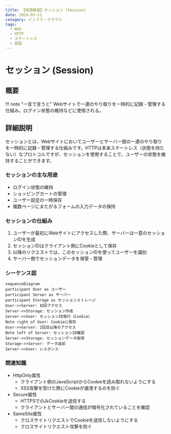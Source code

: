 ```yaml
---
title: 【用語解説】セッション (Session)
date: 2024-03-21
category: インフラ・クラウド
tags:
  - Web
  - HTTP
  - ステートレス
  - 認証
---
```


# セッション (Session)

## 概要

!!! note "一言で言うと"
    Webサイトで一連のやり取りを一時的に記録・管理する仕組み。ログイン状態の維持などに使用される。

## 詳細説明

セッションとは、Webサイトにおいてユーザーとサーバー間の一連のやり取りを一時的に記録・管理する仕組みです。HTTPは本来ステートレス（状態を持たない）なプロトコルですが、セッションを使用することで、ユーザーの状態を維持することができます。

### セッションの主な用途

- ログイン状態の維持
- ショッピングカートの管理
- ユーザー設定の一時保存
- 複数ページにまたがるフォームの入力データの保持

### セッションの仕組み

1. ユーザーが最初にWebサイトにアクセスした際、サーバーは一意のセッションIDを生成
2. セッションIDはクライアント側にCookieとして保存
3. 以降のリクエストでは、このセッションIDを使ってユーザーを識別
4. サーバー側でセッションデータを保管・管理

### シーケンス図
```mermaid
sequenceDiagram
participant User as ユーザー
participant Server as サーバー
participant Storage as セッションストレージ
User->>Server: 初回アクセス
Server->>Storage: セッション作成
Server->>User: セッションID発行（Cookie）
Note right of User: Cookieに保存
User->>Server: 2回目以降のアクセス
Note left of Server: セッションID確認
Server->>Storage: セッションデータ取得
Storage->>Server: データ返却
Server->>User: レスポンス
```

### 関連知識
- HttpOnly属性
  - クライアント側のJavaScriptからCookieを読み取れないようにする
  - XSS攻撃を受けた際にCookieが漏洩するのを防ぐ
- Secure属性
  - HTTPSでのみCookieを送信する
  - クライアントとサーバー間の通信が暗号化されていることを確認
- SameSite属性
  - クロスサイトリクエストでCookieを送信しないようにする
  - クロスサイトリクエスト攻撃を防ぐ


